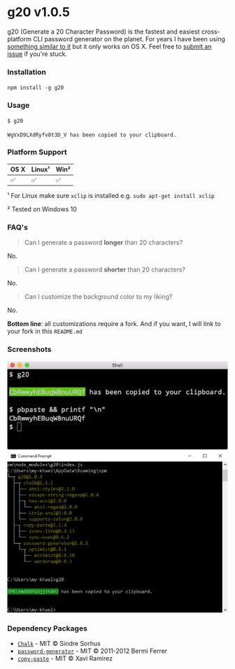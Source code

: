 g20 v1.0.5
====

g20 (Generate a 20 Character Password) is the fastest and easiest cross-platform CLI password generator on the planet.  For years I have been using [something similar to it](https://medium.com/@jdorfman/osx-password-generator-in-bash-48687892c4f3#.ex5p9qiig) but it only works on OS X.  Feel free to [submit an issue](https://github.com/jdorfman/g20/issues) if you're stuck.

### Installation
`npm install -g g20`

### Usage

```
$ g20

WgVxD9LXdRyfv8t3D_V has been copied to your clipboard.

```

### Platform Support
|OS X|Linux¹|Win²|
|---|---|---|
| ✅ | ✅ | ✅|

¹ For Linux make sure `xclip` is installed e.g. `sudo apt-get install xclip`

² Tested on Windows 10

### FAQ's

> Can I generate a password **longer** than 20 characters?

No.

> Can I generate a password **shorter** than 20 characters?

No.

> Can I customize the background color to my liking?

No.

**Bottom line**: all customizations require a fork.  And if you want, I will link to your fork in this `README.md`

### Screenshots
![Unix Like](media/cli-g20.png)
![Windows](media/windows-g20.png)

### Dependency Packages

* [`Chalk`](https://www.npmjs.com/package/chalk) - MIT © Sindre Sorhus
* [`password-generator`](https://www.npmjs.com/package/password-generator) - MIT © 2011-2012 Bermi Ferrer
* [`copy-paste`](https://www.npmjs.com/package/copy-paste) - MIT © Xavi Ramirez
